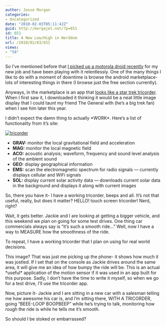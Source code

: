 ```yaml
---
author: Jesse Morgan
categories:
- Uncategorized
date: "2010-02-03T05:11:42Z"
guid: http://morgajel.net/?p=651
id: 651
title: A New Low/High in Nerddom
url: /2010/02/03/651
views:
- "58"
---
```


So I’ve mentioned before that [I picked up a motorola droid recently](http://morgajel.net/2010/01/16/642) for my new job and have been playing with it relentlessly. One of the many things I like to do with a moment of downtime is browse the android marketplace- lots of interesting things in there (I browse just the free section currently).

Anyways, in the marketplace is an app that [looks like a star trek tricorder](http://code.google.com/p/moonblink/wiki/Tricorder). When I first saw it, I downloaded it thinking it would be a neat little image display that I could taunt my friend The General with (he’s a big trek fan) when I see him later this year.

I didn’t expect the damn thing to actually \*WORK\*. Here’s a list of functionality from it’s site:

[![tricorder](http://farm5.static.flickr.com/4030/4326865425_8637753e80_m.jpg)](http://www.flickr.com/photos/7626534@N03/4326865425/ "actual droid screencap")

- **GRAV:** monitor the local gravitational field and acceleration
- **MAG:** monitor the local magnetic field
- **ACO:** acoustic analysis; waveform, frequency and sound level analysis of the ambient sound
- **GEO:** display geographical information
- **EMS:** scan the electromagnetic spectrum for radio signals — currently displays cellular and WiFi signals
- **SOL:** display current solar activity data — downloads current solar data in the background and displays it along with current images

So, there you have it- I have a working tricorder, beeps and all. It’s not that useful, really, but does it matter? HELLO! touch screen tricorder! Nerd, right?

Wait, it gets better. Jackie and I are looking at getting a bigger vehicle, and this weekend we plan on going for some test drives. One thing car commercials always say is “it’s such a smooth ride…” Well, now I have a way to MEASURE how the smoothness of the ride.

To repeat, I have a working tricorder that I plan on using for real world decisions.

This image? That was just me picking up the phone- it shows how much it was jostled. If I set that on the console as Jackie drives around the same area, it will give me an idea of how bumpy the ride will be. This is an actual \*useful\* application of the motion sensor if it was used in an app built for this purpose. Sadly, I don’t have the time to write it myself, so when we go for a test drive, I’ll use the tricorder app.

Now, picture it- Jackie and I are sitting in a new car with a salesman telling me how awesome his car is, and I’m sitting there, WITH A TRICORDER, going “BEEE-LOOP BOOPBEEP” while he’s trying to talk, monitoring how rough the ride is while he tells me it’s smooth.

So should I be stoked or embarrassed?